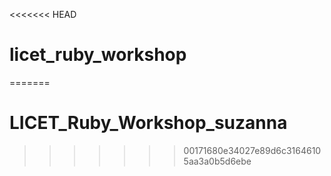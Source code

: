<<<<<<< HEAD
# licet_ruby_workshop
=======
# LICET_Ruby_Workshop_suzanna
>>>>>>> 00171680e34027e89d6c31646105aa3a0b5d6ebe
